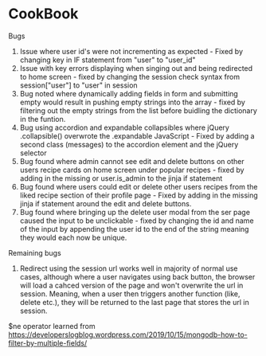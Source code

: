# CookBook

Bugs

1. Issue where user id's were not incrementing as expected - Fixed by changing key in IF statement from "user" to "user_id"
2. Issue with key errors displaying when singing out and being redirected to home screen - fixed by changing the session check syntax from session["user"] to "user" in session
3. Bug noted where dynamically adding fields in form and submitting empty would result in pushing empty strings into the array - fixed by filtering out the empty strings from the list before buidling the dictionary in the funtion.
4. Bug using accordion and expandable collapsibles where jQuery .collapsible() overwrote the .expandable JavaScript - Fixed by adding a second class (messages) to the accordion element and the jQuery selector 
5. Bug found where admin cannot see edit and delete buttons on other users recipe cards on home screen under popular recipes - fixed by adding in the missing or user.is_admin to the jinja if statement
6. Bug found where users could edit or delete other users recipes from the liked recipe section of their profile page - Fixed by adding in the missing jinja if statement around the edit and delete buttons.
7. Bug found where bringing up the delete user modal from the ser page caused the input to be unclickable - fixed by changing the id and name of the input by appending the user id to the end of the string meaning they would each now be unique. 

Remaining bugs

1. Redirect using the session url works well in majority of normal use cases, although where a user navigates using back button, the browser will load a cahced version of the page and won't overwrite the url in session. Meaning, when a user then triggers another function (like, delete etc.), they will be returned to the last page that stores the url in session. 


$ne operator learned from <https://developerslogblog.wordpress.com/2019/10/15/mongodb-how-to-filter-by-multiple-fields/>
